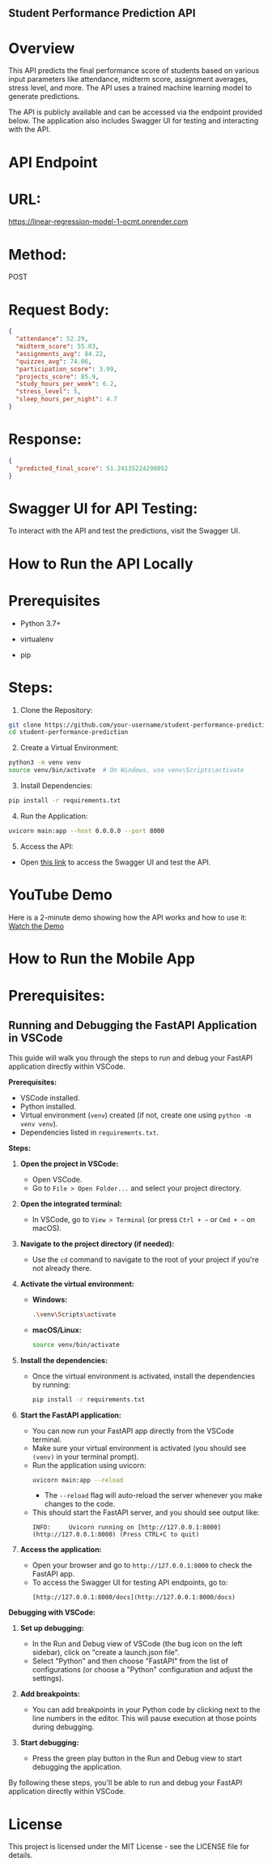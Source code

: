 ## Student Performance Prediction API


# Overview

This API predicts the final performance score of students based on various input parameters like attendance, midterm score, assignment averages, stress level, and more. The API uses a trained machine learning model to generate predictions.

The API is publicly available and can be accessed via the endpoint provided below. The application also includes Swagger UI for testing and interacting with the API.

# API Endpoint
# URL:
https://linear-regression-model-1-ocmt.onrender.com

# Method:
POST

# Request Body:
```json
{
  "attendance": 52.29,
  "midterm_score": 55.03,
  "assignments_avg": 84.22,
  "quizzes_avg": 74.06,
  "participation_score": 3.99,
  "projects_score": 85.9,
  "study_hours_per_week": 6.2,
  "stress_level": 5,
  "sleep_hours_per_night": 4.7
}   
```

# Response:

```json
{
  "predicted_final_score": 51.24135224298052
}
```

# Swagger UI for API Testing:
To interact with the API and test the predictions, visit the Swagger UI.

# How to Run the API Locally
# Prerequisites

* Python 3.7+

* virtualenv

* pip

# Steps:

1. Clone the Repository:
```bash
git clone https://github.com/your-username/student-performance-prediction.git
cd student-performance-prediction
```

2. Create a Virtual Environment:

```bash
python3 -m venv venv
source venv/bin/activate  # On Windows, use venv\Scripts\activate
```

3. Install Dependencies:

```bash
pip install -r requirements.txt
```
4. Run the Application:

```bash
uvicorn main:app --host 0.0.0.0 --port 8000
```

5. Access the API:

* Open [this link](https://linear-regression-model-1-ocmt.onrender.com/docs) to access the Swagger UI and test the API.


# YouTube Demo
Here is a 2-minute demo showing how the API works and how to use it:
[Watch the Demo](https://www.youtube.com/watch?v=9WM-k11zHiw)

# How to Run the Mobile App
# Prerequisites:

## Running and Debugging the FastAPI Application in VSCode

This guide will walk you through the steps to run and debug your FastAPI application directly within VSCode.

**Prerequisites:**

* VSCode installed.
* Python installed.
* Virtual environment (`venv`) created (if not, create one using `python -m venv venv`).
* Dependencies listed in `requirements.txt`.

**Steps:**

1.  **Open the project in VSCode:**
    * Open VSCode.
    * Go to `File > Open Folder...` and select your project directory.

2.  **Open the integrated terminal:**
    * In VSCode, go to `View > Terminal` (or press `Ctrl + ~` or `Cmd + ~` on macOS).

3.  **Navigate to the project directory (if needed):**
    * Use the `cd` command to navigate to the root of your project if you're not already there.

4.  **Activate the virtual environment:**
    * **Windows:**
        ```bash
        .\venv\Scripts\activate
        ```
    * **macOS/Linux:**
        ```bash
        source venv/bin/activate
        ```

5.  **Install the dependencies:**
    * Once the virtual environment is activated, install the dependencies by running:
        ```bash
        pip install -r requirements.txt
        ```

6.  **Start the FastAPI application:**
    * You can now run your FastAPI app directly from the VSCode terminal.
    * Make sure your virtual environment is activated (you should see `(venv)` in your terminal prompt).
    * Run the application using uvicorn:
        ```bash
        uvicorn main:app --reload
        ```
        * The `--reload` flag will auto-reload the server whenever you make changes to the code.
    * This should start the FastAPI server, and you should see output like:
        ```text
        INFO:     Uvicorn running on [http://127.0.0.1:8000](http://127.0.0.1:8000) (Press CTRL+C to quit)
        ```

7.  **Access the application:**
    * Open your browser and go to `http://127.0.0.1:8000` to check the FastAPI app.
    * To access the Swagger UI for testing API endpoints, go to:
        ```text
        [http://127.0.0.1:8000/docs](http://127.0.0.1:8000/docs)
        ```

**Debugging with VSCode:**

1.  **Set up debugging:**
    * In the Run and Debug view of VSCode (the bug icon on the left sidebar), click on "create a launch.json file".
    * Select "Python" and then choose "FastAPI" from the list of configurations (or choose a "Python" configuration and adjust the settings).

2.  **Add breakpoints:**
    * You can add breakpoints in your Python code by clicking next to the line numbers in the editor. This will pause execution at those points during debugging.

3.  **Start debugging:**
    * Press the green play button in the Run and Debug view to start debugging the application.

By following these steps, you'll be able to run and debug your FastAPI application directly within VSCode.


# License
This project is licensed under the MIT License - see the LICENSE file for details.
